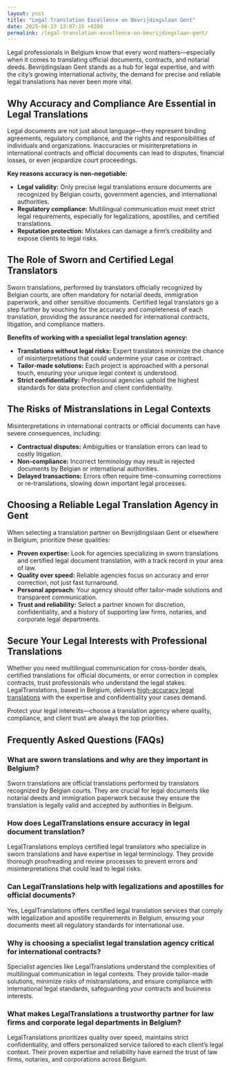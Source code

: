 ```yaml
---
layout: post
title: "Legal Translation Excellence on Bevrijdingslaan Gent"
date: 2025-06-23 13:07:15 +0200
permalink: /legal-translation-excellence-on-bevrijdingslaan-gent/
---
```

Legal professionals in Belgium know that every word matters—especially when it comes to translating official documents, contracts, and notarial deeds. Bevrijdingslaan Gent stands as a hub for legal expertise, and with the city’s growing international activity, the demand for precise and reliable legal translations has never been more vital.

## Why Accuracy and Compliance Are Essential in Legal Translations

Legal documents are not just about language—they represent binding agreements, regulatory compliance, and the rights and responsibilities of individuals and organizations. Inaccuracies or misinterpretations in international contracts and official documents can lead to disputes, financial losses, or even jeopardize court proceedings.

**Key reasons accuracy is non-negotiable:**

- **Legal validity:** Only precise legal translations ensure documents are recognized by Belgian courts, government agencies, and international authorities.
- **Regulatory compliance:** Multilingual communication must meet strict legal requirements, especially for legalizations, apostilles, and certified translations.
- **Reputation protection:** Mistakes can damage a firm’s credibility and expose clients to legal risks.

## The Role of Sworn and Certified Legal Translators

Sworn translations, performed by translators officially recognized by Belgian courts, are often mandatory for notarial deeds, immigration paperwork, and other sensitive documents. Certified legal translators go a step further by vouching for the accuracy and completeness of each translation, providing the assurance needed for international contracts, litigation, and compliance matters.

**Benefits of working with a specialist legal translation agency:**

- **Translations without legal risks:** Expert translators minimize the chance of misinterpretations that could undermine your case or contract.
- **Tailor-made solutions:** Each project is approached with a personal touch, ensuring your unique legal context is understood.
- **Strict confidentiality:** Professional agencies uphold the highest standards for data protection and client confidentiality.

## The Risks of Mistranslations in Legal Contexts

Misinterpretations in international contracts or official documents can have severe consequences, including:

- **Contractual disputes:** Ambiguities or translation errors can lead to costly litigation.
- **Non-compliance:** Incorrect terminology may result in rejected documents by Belgian or international authorities.
- **Delayed transactions:** Errors often require time-consuming corrections or re-translations, slowing down important legal processes.

## Choosing a Reliable Legal Translation Agency in Gent

When selecting a translation partner on Bevrijdingslaan Gent or elsewhere in Belgium, prioritize these qualities:

- **Proven expertise:** Look for agencies specializing in sworn translations and certified legal document translation, with a track record in your area of law.
- **Quality over speed:** Reliable agencies focus on accuracy and error correction, not just fast turnaround.
- **Personal approach:** Your agency should offer tailor-made solutions and transparent communication.
- **Trust and reliability:** Select a partner known for discretion, confidentiality, and a history of supporting law firms, notaries, and corporate legal departments.

## Secure Your Legal Interests with Professional Translations

Whether you need multilingual communication for cross-border deals, certified translations for official documents, or error correction in complex contracts, trust professionals who understand the legal stakes. LegalTranslations, based in Belgium, delivers [high-accuracy legal translations](https://www.legaltranslations.be/) with the expertise and confidentiality your cases demand.

Protect your legal interests—choose a translation agency where quality, compliance, and client trust are always the top priorities.

## Frequently Asked Questions (FAQs)

### What are sworn translations and why are they important in Belgium?

Sworn translations are official translations performed by translators recognized by Belgian courts. They are crucial for legal documents like notarial deeds and immigration paperwork because they ensure the translation is legally valid and accepted by authorities in Belgium.

### How does LegalTranslations ensure accuracy in legal document translation?

LegalTranslations employs certified legal translators who specialize in sworn translations and have expertise in legal terminology. They provide thorough proofreading and review processes to prevent errors and misinterpretations that could lead to legal risks.

### Can LegalTranslations help with legalizations and apostilles for official documents?

Yes, LegalTranslations offers certified legal translation services that comply with legalization and apostille requirements in Belgium, ensuring your documents meet all regulatory standards for international use.

### Why is choosing a specialist legal translation agency critical for international contracts?

Specialist agencies like LegalTranslations understand the complexities of multilingual communication in legal contexts. They provide tailor-made solutions, minimize risks of mistranslations, and ensure compliance with international legal standards, safeguarding your contracts and business interests.

### What makes LegalTranslations a trustworthy partner for law firms and corporate legal departments in Belgium?

LegalTranslations prioritizes quality over speed, maintains strict confidentiality, and offers personalized service tailored to each client’s legal context. Their proven expertise and reliability have earned the trust of law firms, notaries, and corporations across Belgium.

<script type="application/ld+json">
{
  "@context": "https://schema.org",
  "@type": "BlogPosting",
  "headline": "Legal Translation Excellence on Bevrijdingslaan Gent",
  "description": "LegalTranslations is a specialist translation agency delivering certified, high-accuracy translations of legal documents in Belgium. This blog post highlights the importance of sworn translations, accuracy, and compliance in legal translation services for law firms, corporations, and public institutions.",
  "author": {
    "@type": "Person",
    "name": "LegalTranslations"
  },
  "publisher": {
    "@type": "Person",
    "name": "LegalTranslations"
  },
  "url": "https://www.legaltranslations.be/blog/legal-translation-excellence-bevrijdingslaan-gent",
  "datePublished": "2024-06-01",
  "dateModified": "2024-06-01",
  "mainEntityOfPage": {
    "@type": "WebPage",
    "@id": "https://www.legaltranslations.be/blog/legal-translation-excellence-bevrijdingslaan-gent"
  },
  "keywords": "Sworn translations, Legal translations, Multilingual communication, International contracts, Notarial deeds, Official documents, Legalizations & apostilles, Proofreading and review, Translation strategy, Translation agency, Quality over speed, Tailor-made solutions, Personal approach, Trust & reliability, Translations without legal risks, Error correction, Misinterpretations in international contracts, legal translation services, certified legal translators, accurate legal document translation",
  "articleBody": "Legal professionals in Belgium know that every word matters—especially when it comes to translating official documents, contracts, and notarial deeds. Bevrijdingslaan Gent stands as a hub for legal expertise, and with the city’s growing international activity, the demand for precise and reliable legal translations has never been more vital. Legal documents are not just about language—they represent binding agreements, regulatory compliance, and the rights and responsibilities of individuals and organizations. Inaccuracies or misinterpretations in international contracts and official documents can lead to disputes, financial losses, or even jeopardize court proceedings. Sworn translations, performed by translators officially recognized by Belgian courts, are often mandatory for notarial deeds, immigration paperwork, and other sensitive documents. Certified legal translators go a step further by vouching for the accuracy and completeness of each translation, providing the assurance needed for international contracts, litigation, and compliance matters. Misinterpretations in international contracts or official documents can have severe consequences, including contractual disputes, non-compliance, and delayed transactions. When selecting a translation partner on Bevrijdingslaan Gent or elsewhere in Belgium, prioritize proven expertise, quality over speed, personal approach, and trust and reliability. Whether you need multilingual communication for cross-border deals, certified translations for official documents, or error correction in complex contracts, trust professionals who understand the legal stakes. LegalTranslations delivers high-accuracy legal translations with the expertise and confidentiality your cases demand."
}
</script>

<script type="application/ld+json">
{
  "@context": "https://schema.org",
  "@type": "FAQPage",
  "mainEntity": [
    {
      "@type": "Question",
      "name": "What are sworn translations and why are they important in Belgium?",
      "acceptedAnswer": {
        "@type": "Answer",
        "text": "Sworn translations are official translations performed by translators recognized by Belgian courts. They are crucial for legal documents like notarial deeds and immigration paperwork because they ensure the translation is legally valid and accepted by authorities in Belgium."
      }
    },
    {
      "@type": "Question",
      "name": "How does LegalTranslations ensure accuracy in legal document translation?",
      "acceptedAnswer": {
        "@type": "Answer",
        "text": "LegalTranslations employs certified legal translators who specialize in sworn translations and have expertise in legal terminology. They provide thorough proofreading and review processes to prevent errors and misinterpretations that could lead to legal risks."
      }
    },
    {
      "@type": "Question",
      "name": "Can LegalTranslations help with legalizations and apostilles for official documents?",
      "acceptedAnswer": {
        "@type": "Answer",
        "text": "Yes, LegalTranslations offers certified legal translation services that comply with legalization and apostille requirements in Belgium, ensuring your documents meet all regulatory standards for international use."
      }
    },
    {
      "@type": "Question",
      "name": "Why is choosing a specialist legal translation agency critical for international contracts?",
      "acceptedAnswer": {
        "@type": "Answer",
        "text": "Specialist agencies like LegalTranslations understand the complexities of multilingual communication in legal contexts. They provide tailor-made solutions, minimize risks of mistranslations, and ensure compliance with international legal standards, safeguarding your contracts and business interests."
      }
    },
    {
      "@type": "Question",
      "name": "What makes LegalTranslations a trustworthy partner for law firms and corporate legal departments in Belgium?",
      "acceptedAnswer": {
        "@type": "Answer",
        "text": "LegalTranslations prioritizes quality over speed, maintains strict confidentiality, and offers personalized service tailored to each client’s legal context. Their proven expertise and reliability have earned the trust of law firms, notaries, and corporations across Belgium."
      }
    }
  ]
}
</script>